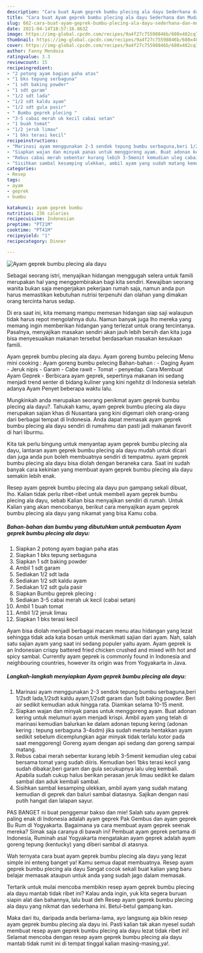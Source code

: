 ```yaml
---
description: "Cara buat Ayam geprek bumbu plecing ala dayu Sederhana dan Mudah Dibuat"
title: "Cara buat Ayam geprek bumbu plecing ala dayu Sederhana dan Mudah Dibuat"
slug: 662-cara-buat-ayam-geprek-bumbu-plecing-ala-dayu-sederhana-dan-mudah-dibuat
date: 2021-04-14T18:57:16.863Z
image: https://img-global.cpcdn.com/recipes/9a4f27c75598846b/680x482cq70/ayam-geprek-bumbu-plecing-ala-dayu-foto-resep-utama.jpg
thumbnail: https://img-global.cpcdn.com/recipes/9a4f27c75598846b/680x482cq70/ayam-geprek-bumbu-plecing-ala-dayu-foto-resep-utama.jpg
cover: https://img-global.cpcdn.com/recipes/9a4f27c75598846b/680x482cq70/ayam-geprek-bumbu-plecing-ala-dayu-foto-resep-utama.jpg
author: Fanny Mendoza
ratingvalue: 3.3
reviewcount: 15
recipeingredient:
- "2 potong ayam bagian paha atas"
- "1 bks tepung serbaguna"
- "1 sdt baking powder"
- "1 sdt garam"
- "1/2 sdt lada"
- "1/2 sdt kaldu ayam"
- "1/2 sdt gula pasir"
- " Bumbu geprek plecing "
- "3-5 cabai merah uk kecil cabai setan"
- "1 buah tomat"
- "1/2 jeruk limau"
- "1 bks terasi kecil"
recipeinstructions:
- "Marinasi ayam menggunakan 2-3 sendok tepung bumbu serbaguna,beri 1/2sdt lada,1/2sdt kaldu ayam,1/2sdt garam dan 1sdt baking powder. Beri air sedikit kemudian aduk hingga rata. Diamkan selama 10-15 menit."
- "Siapkan wajan dan minyak panas untuk menggoreng ayam. Buat adonan kering untuk melumuri ayam menjadi krispi. Ambil ayam yang telah di marinasi kemudian balurkan ke dalam adonan tepung kering (adonan kering : tepung serbaguna 3-4sdm) jika sudah merata hentakkan ayam sedikit sebelum dicemplungkan agar minyak tidak terlalu kotor pada saat menggoreng) Goreng ayam dengan api sedang dan goreng sampai matang."
- "Rebus cabai merah sebentar kurang lebih 3-5menit kemudian uleg cabai bersama tomat yang sudah diiris. Kemudian beri 1bks terasi kecil yang sudah dibakar,beri garam dan gula secukupnya lalu uleg kembali. Apabila sudah cukup halus berikan perasan jeruk limau sedikit ke dalam sambal dan aduk kembali sambal."
- "Sisihkan sambal kesamping ulekkan, ambil ayam yang sudah matang kemudian di geprek dan baluri sambal diatasnya. Sajikan dengan nasi putih hangat dan lalapan sayur."
categories:
- Resep
tags:
- ayam
- geprek
- bumbu

katakunci: ayam geprek bumbu 
nutrition: 236 calories
recipecuisine: Indonesian
preptime: "PT21M"
cooktime: "PT41M"
recipeyield: "1"
recipecategory: Dinner

---
```



![Ayam geprek bumbu plecing ala dayu](https://img-global.cpcdn.com/recipes/9a4f27c75598846b/680x482cq70/ayam-geprek-bumbu-plecing-ala-dayu-foto-resep-utama.jpg)

Sebagai seorang istri, menyajikan hidangan menggugah selera untuk famili merupakan hal yang menggembirakan bagi kita sendiri. Kewajiban seorang  wanita bukan saja mengerjakan pekerjaan rumah saja, namun anda pun harus memastikan kebutuhan nutrisi terpenuhi dan olahan yang dimakan orang tercinta harus sedap.

Di era  saat ini, kita memang mampu memesan hidangan siap saji walaupun tidak harus repot mengolahnya dulu. Namun banyak juga lho mereka yang memang ingin memberikan hidangan yang terlezat untuk orang tercintanya. Pasalnya, menyajikan masakan sendiri akan jauh lebih bersih dan kita juga bisa menyesuaikan makanan tersebut berdasarkan masakan kesukaan famili. 

Ayam geprek bumbu plecing ala dayu. Ayam goreng bumbu pelecing Menu mini cooking : Ayam goreng bumbu pelecing Bahan-bahan : - Daging Ayam - Jeruk nipis - Garam - Cabe rawit - Tomat - penyedap. Cara Membuat Ayam Geprek - Berbicara ayam geprek, sepertinya makanan ini sedang menjadi trend senter di bidang kuliner yang kini ngehitz di Indonesia setelah adanya Ayam Penyet beberapa waktu lalu.

Mungkinkah anda merupakan seorang penikmat ayam geprek bumbu plecing ala dayu?. Tahukah kamu, ayam geprek bumbu plecing ala dayu merupakan sajian khas di Nusantara yang kini digemari oleh orang-orang dari berbagai tempat di Indonesia. Anda dapat memasak ayam geprek bumbu plecing ala dayu sendiri di rumahmu dan pasti jadi makanan favorit di hari liburmu.

Kita tak perlu bingung untuk menyantap ayam geprek bumbu plecing ala dayu, lantaran ayam geprek bumbu plecing ala dayu mudah untuk dicari dan juga anda pun boleh membuatnya sendiri di tempatmu. ayam geprek bumbu plecing ala dayu bisa diolah dengan beraneka cara. Saat ini sudah banyak cara kekinian yang membuat ayam geprek bumbu plecing ala dayu semakin lebih enak.

Resep ayam geprek bumbu plecing ala dayu pun gampang sekali dibuat, lho. Kalian tidak perlu ribet-ribet untuk membeli ayam geprek bumbu plecing ala dayu, sebab Kalian bisa menyajikan sendiri di rumah. Untuk Kalian yang akan mencobanya, berikut cara menyajikan ayam geprek bumbu plecing ala dayu yang nikamat yang bisa Kamu coba.

<!--inarticleads1-->

##### Bahan-bahan dan bumbu yang dibutuhkan untuk pembuatan Ayam geprek bumbu plecing ala dayu:

1. Siapkan 2 potong ayam bagian paha atas
1. Siapkan 1 bks tepung serbaguna
1. Siapkan 1 sdt baking powder
1. Ambil 1 sdt garam
1. Sediakan 1/2 sdt lada
1. Sediakan 1/2 sdt kaldu ayam
1. Sediakan 1/2 sdt gula pasir
1. Siapkan  Bumbu geprek plecing :
1. Sediakan 3-5 cabai merah uk kecil (cabai setan)
1. Ambil 1 buah tomat
1. Ambil 1/2 jeruk limau
1. Siapkan 1 bks terasi kecil


Ayam bisa diolah menjadi berbagai macam menu atau hidangan yang lezat sehingga tidak ada kata bosan untuk menikmati sajian dari ayam. Nah, salah satu sajian ayam yang saat ini sedang populer yaitu ayam. Ayam geprek is an Indonesian crispy battered fried chicken crushed and mixed with hot and spicy sambal. Currently ayam geprek is commonly found in Indonesia and neighbouring countries, however its origin was from Yogyakarta in Java. 

<!--inarticleads2-->

##### Langkah-langkah menyiapkan Ayam geprek bumbu plecing ala dayu:

1. Marinasi ayam menggunakan 2-3 sendok tepung bumbu serbaguna,beri 1/2sdt lada,1/2sdt kaldu ayam,1/2sdt garam dan 1sdt baking powder. Beri air sedikit kemudian aduk hingga rata. Diamkan selama 10-15 menit.
1. Siapkan wajan dan minyak panas untuk menggoreng ayam. Buat adonan kering untuk melumuri ayam menjadi krispi. Ambil ayam yang telah di marinasi kemudian balurkan ke dalam adonan tepung kering (adonan kering : tepung serbaguna 3-4sdm) jika sudah merata hentakkan ayam sedikit sebelum dicemplungkan agar minyak tidak terlalu kotor pada saat menggoreng) Goreng ayam dengan api sedang dan goreng sampai matang.
1. Rebus cabai merah sebentar kurang lebih 3-5menit kemudian uleg cabai bersama tomat yang sudah diiris. Kemudian beri 1bks terasi kecil yang sudah dibakar,beri garam dan gula secukupnya lalu uleg kembali. Apabila sudah cukup halus berikan perasan jeruk limau sedikit ke dalam sambal dan aduk kembali sambal.
1. Sisihkan sambal kesamping ulekkan, ambil ayam yang sudah matang kemudian di geprek dan baluri sambal diatasnya. Sajikan dengan nasi putih hangat dan lalapan sayur.


PAS BANGET ni buat penggemar bakso dan mie! Salah satu ayam geprek paling enak di Indonesia adalah ayam geprek Pak Gembus dan ayam geprek Bu Rum di Yogyakarta. Bagaimana ya cara membuat ayam geprek seenak mereka? Simak saja caranya di bawah ini! Pembuat ayam geprek pertama di Indonesia, Ruminah asal Yogyakarta mengatakan ayam geprek adalah ayam goreng tepung (kentucky) yang diberi sambal di atasnya. 

Wah ternyata cara buat ayam geprek bumbu plecing ala dayu yang lezat simple ini enteng banget ya! Kamu semua dapat membuatnya. Resep ayam geprek bumbu plecing ala dayu Sangat cocok sekali buat kalian yang baru belajar memasak ataupun untuk anda yang sudah jago dalam memasak.

Tertarik untuk mulai mencoba membikin resep ayam geprek bumbu plecing ala dayu mantab tidak ribet ini? Kalau anda ingin, yuk kita segera buruan siapin alat dan bahannya, lalu buat deh Resep ayam geprek bumbu plecing ala dayu yang nikmat dan sederhana ini. Betul-betul gampang kan. 

Maka dari itu, daripada anda berlama-lama, ayo langsung aja bikin resep ayam geprek bumbu plecing ala dayu ini. Pasti kalian tak akan nyesel sudah membuat resep ayam geprek bumbu plecing ala dayu lezat tidak ribet ini! Selamat mencoba dengan resep ayam geprek bumbu plecing ala dayu mantab tidak rumit ini di tempat tinggal kalian masing-masing,ya!.

